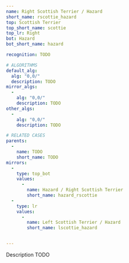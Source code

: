 ```yaml
---
name: Right Scottish Terrier / Hazard
short_name: rscottie_hazard
top: Scottish Terrier
top_short_name: scottie
top_lr: Right
bot: Hazard
bot_short_name: hazard

recognition: TODO

# ALGORITHMS
default_alg:
  alg: "0,0/"
  description: TODO
mirror_algs:
  -
    alg: "0,0/"
    description: TODO
other_algs:
  -
    alg: "0,0/"
    description: TODO

# RELATED CASES
parents:
  -
    name: TODO
    short_name: TODO
mirrors:
  -
    type: top_bot
    values: 
      -
        name: Hazard / Right Scottish Terrier
        short_name: hazard_rscottie
  -
    type: lr
    values: 
      -
        name: Left Scottish Terrier / Hazard
        short_name: lscottie_hazard


---
```


Description TODO

